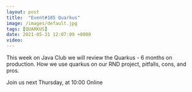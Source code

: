 ```yaml
---
layout: post
title:  "Event#185 Quarkus"
image: /images/default.jpg
tags: [QUARKUS]
date: 2021-05-31 12:07:09 +0000
video: 
---
```


This week on Java Club we will review the  Quarkus - 6 months on production. How we use quarkus on our RND project, pitfalls, cons, and pros.

Join us next Thursday, at 10:00 Online
